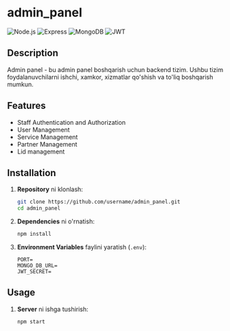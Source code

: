 # admin_panel

![Node.js](https://img.shields.io/badge/Node.js-339933?style=for-the-badge&logo=nodedotjs&logoColor=white)
![Express](https://img.shields.io/badge/Express-000000?style=for-the-badge&logo=express&logoColor=white)
![MongoDB](https://img.shields.io/badge/MongoDB-47A248?style=for-the-badge&logo=mongodb&logoColor=white)
![JWT](https://img.shields.io/badge/JWT-black?style=for-the-badge&logo=JSON%20web%20tokens)

## Description

Admin panel - bu admin panel boshqarish uchun backend tizim. Ushbu tizim foydalanuvchilarni ishchi, xamkor, xizmatlar qo'shish va to'liq boshqarish  mumkun.

## Features

- Staff Authentication and Authorization
- User Management
- Service Management
- Partner Management
- Lid management

## Installation

1. **Repository** ni klonlash:

    ```sh
    git clone https://github.com/username/admin_panel.git
    cd admin_panel
    ```

2. **Dependencies** ni o'rnatish:

    ```sh
    npm install
    ```

3. **Environment Variables** faylini yaratish (`.env`):

    ```plaintext
    PORT=
    MONGO_DB_URL=
    JWT_SECRET=
    ```

## Usage

1. **Server** ni ishga tushirish:

    ```sh
    npm start
    ```
